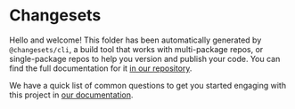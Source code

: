 # Changesets

Hello and welcome! This folder has been automatically generated by `@changesets/cli`, a build tool that works with multi-package repos, or single-package repos to help you version and publish your code. You can find the full documentation for it [in our repository](https://github.com/changesets/changesets).

We have a quick list of common questions to get you started engaging with this project in
[our documentation](https://github.com/changesets/changesets/blob/main/docs/common-questions.md).
